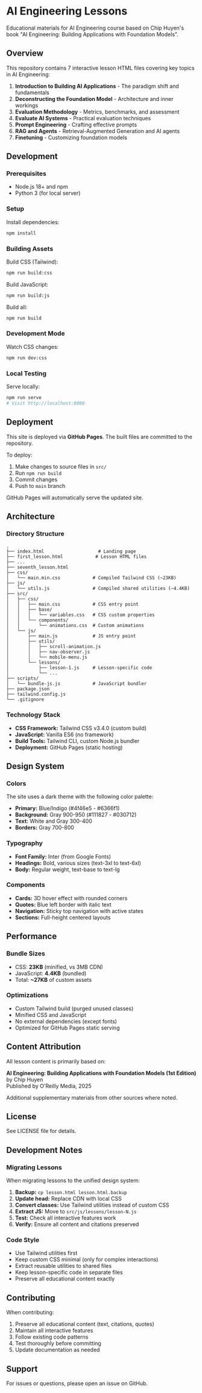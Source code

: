 # AI Engineering Lessons

Educational materials for AI Engineering course based on Chip Huyen's book "AI Engineering: Building Applications with Foundation Models".

## Overview

This repository contains 7 interactive lesson HTML files covering key topics in AI Engineering:

1. **Introduction to Building AI Applications** - The paradigm shift and fundamentals
2. **Deconstructing the Foundation Model** - Architecture and inner workings
3. **Evaluation Methodology** - Metrics, benchmarks, and assessment
4. **Evaluate AI Systems** - Practical evaluation techniques
5. **Prompt Engineering** - Crafting effective prompts
6. **RAG and Agents** - Retrieval-Augmented Generation and AI agents
7. **Finetuning** - Customizing foundation models

## Development

### Prerequisites

- Node.js 18+ and npm
- Python 3 (for local server)

### Setup

Install dependencies:
```bash
npm install
```

### Building Assets

Build CSS (Tailwind):
```bash
npm run build:css
```

Build JavaScript:
```bash
npm run build:js
```

Build all:
```bash
npm run build
```

### Development Mode

Watch CSS changes:
```bash
npm run dev:css
```

### Local Testing

Serve locally:
```bash
npm run serve
# Visit http://localhost:8080
```

## Deployment

This site is deployed via **GitHub Pages**. The built files are committed to the repository.

To deploy:
1. Make changes to source files in `src/`
2. Run `npm run build`
3. Commit changes
4. Push to `main` branch

GitHub Pages will automatically serve the updated site.

## Architecture

### Directory Structure

```
.
├── index.html                    # Landing page
├── first_lesson.html            # Lesson HTML files
├── ...
├── seventh_lesson.html
├── css/
│   └── main.min.css            # Compiled Tailwind CSS (~23KB)
├── js/
│   └── utils.js                # Compiled shared utilities (~4.4KB)
├── src/
│   ├── css/
│   │   ├── main.css            # CSS entry point
│   │   ├── base/
│   │   │   └── variables.css   # CSS custom properties
│   │   └── components/
│   │       └── animations.css  # Custom animations
│   └── js/
│       ├── main.js             # JS entry point
│       ├── utils/
│       │   ├── scroll-animation.js
│       │   ├── nav-observer.js
│       │   └── mobile-menu.js
│       └── lessons/
│           ├── lesson-1.js     # Lesson-specific code
│           └── ...
├── scripts/
│   └── bundle-js.js            # JavaScript bundler
├── package.json
├── tailwind.config.js
└── .gitignore
```

### Technology Stack

- **CSS Framework:** Tailwind CSS v3.4.0 (custom build)
- **JavaScript:** Vanilla ES6 (no framework)
- **Build Tools:** Tailwind CLI, custom Node.js bundler
- **Deployment:** GitHub Pages (static hosting)

## Design System

### Colors

The site uses a dark theme with the following color palette:

- **Primary:** Blue/Indigo (#4f46e5 - #6366f1)
- **Background:** Gray 900-950 (#111827 - #030712)
- **Text:** White and Gray 300-400
- **Borders:** Gray 700-800

### Typography

- **Font Family:** Inter (from Google Fonts)
- **Headings:** Bold, various sizes (text-3xl to text-6xl)
- **Body:** Regular weight, text-base to text-lg

### Components

- **Cards:** 3D hover effect with rounded corners
- **Quotes:** Blue left border with italic text
- **Navigation:** Sticky top navigation with active states
- **Sections:** Full-height centered layouts

## Performance

### Bundle Sizes

- CSS: **23KB** (minified, vs 3MB CDN)
- JavaScript: **4.4KB** (bundled)
- Total: **~27KB** of custom assets

### Optimizations

- Custom Tailwind build (purged unused classes)
- Minified CSS and JavaScript
- No external dependencies (except fonts)
- Optimized for GitHub Pages static serving

## Content Attribution

All lesson content is primarily based on:

**AI Engineering: Building Applications with Foundation Models (1st Edition)**  
by Chip Huyen  
Published by O'Reilly Media, 2025

Additional supplementary materials from other sources where noted.

## License

See LICENSE file for details.

## Development Notes

### Migrating Lessons

When migrating lessons to the unified design system:

1. **Backup:** `cp lesson.html lesson.html.backup`
2. **Update head:** Replace CDN with local CSS
3. **Convert classes:** Use Tailwind utilities instead of custom CSS
4. **Extract JS:** Move to `src/js/lessons/lesson-N.js`
5. **Test:** Check all interactive features work
6. **Verify:** Ensure all content and citations preserved

### Code Style

- Use Tailwind utilities first
- Keep custom CSS minimal (only for complex interactions)
- Extract reusable utilities to shared files
- Keep lesson-specific code in separate files
- Preserve all educational content exactly

## Contributing

When contributing:

1. Preserve all educational content (text, citations, quotes)
2. Maintain all interactive features
3. Follow existing code patterns
4. Test thoroughly before committing
5. Update documentation as needed

## Support

For issues or questions, please open an issue on GitHub.
